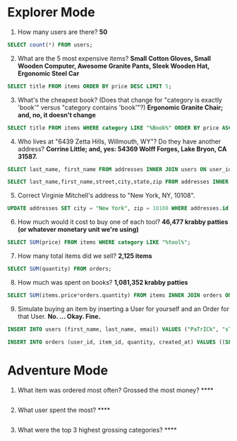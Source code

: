 # Explorer Mode
1. How many users are there? **50**
```sql
SELECT count(*) FROM users;
```
2. What are the 5 most expensive items? **Small Cotton Gloves, Small Wooden Computer, Awesome Granite Pants, Sleek Wooden Hat, Ergonomic Steel Car**
```sql
SELECT title FROM items ORDER BY price DESC LIMIT 5;
```
3. What's the cheapest book? (Does that change for "category is exactly 'book'" versus "category contains 'book'"?) **Ergonomic Granite Chair; and, no, it doesn't change**
```sql
SELECT title FROM items WHERE category LIKE "%Book%" ORDER BY price ASC LIMIT 1;
```
4. Who lives at "6439 Zetta Hills, Willmouth, WY"? Do they have another address? **Corrine Little; and, yes: 54369 Wolff Forges, Lake Bryon, CA 31587.**
```sql
SELECT last_name, first_name FROM addresses INNER JOIN users ON user_id == users.id WHERE street == "6439 Zetta Hills" AND city == "Willmouth" AND state == "WY";
```
```sql
SELECT last_name,first_name,street,city,state,zip FROM addresses INNER JOIN users ON user_id == users.id WHERE users.id == (SELECT user_id FROM addresses INNER JOIN users ON user_id == users.id WHERE street == "6439 Zetta Hills" AND city == "Willmouth" AND state == "WY");
```
5. Correct Virginie Mitchell's address to "New York, NY, 10108".
```sql
UPDATE addresses SET city = "New York", zip = 10108 WHERE addresses.id == (SELECT addresses.id FROM addresses INNER JOIN users ON user_id == users.id WHERE last_name == "Mitchell" AND first_name == "Virginie" AND state == "NY");
```
6. How much would it cost to buy one of each tool? **46,477 krabby patties (or whatever monetary unit we're using)**
```sql
SELECT SUM(price) FROM items WHERE category LIKE "%tool%";
```
7. How many total items did we sell? **2,125 items**
```sql
SELECT SUM(quantity) FROM orders;
```
8. How much was spent on books? **1,081,352 krabby patties**
```sql
SELECT SUM(items.price*orders.quantity) FROM items INNER JOIN orders ON items.id == item_id WHERE category LIKE "%book%";
```
9. Simulate buying an item by inserting a User for yourself and an Order for that User. **No. ... Okay. Fine.**
```sql
INSERT INTO users (first_name, last_name, email) VALUES ("PaTrICk", "sTar","PATRICKSTAR@mrspuffsboatingschool.com");
```
```sql
INSERT INTO orders (user_id, item_id, quantity, created_at) VALUES ((SELECT id FROM users WHERE email == "PATRICKSTAR@mrspuffsboatingschool.com"), (SELECT id FROM items WHERE title == "Intelligent Rubber Chair"), 1, CURRENT_TIMESTAMP);
```
# Adventure Mode
1. What item was ordered most often? Grossed the most money? ****
```sql
```
2. What user spent the most? ****
```sql
```
3. What were the top 3 highest grossing categories? ****
```sql
```
